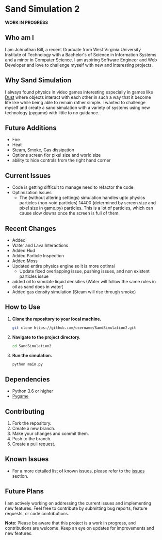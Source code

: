 # Sand Simulation 2

**WORK IN PROGRESS**
## Who am I
I am Johnathan Bill, a recent Graduate from West Virginia University Institute of Technology with a Bachelor's of Science in Information Systems and a minor in Computer Science. I am aspiring Software Engineer and Web Developer and love to challenge myself with new and interesting projects. 

## Why Sand Simulation
I always found physics in video games interesting especially in games like <a href="https://dan-ball.jp/en/javagame/dust/" target="_blank">Dust</a> where objects interact with each other in such a way that it become life like while being able to remain rather simple. I wanted to challenge myself and create a sand simulation with a variety of systems using new technology (pygame) with little to no guidance.


## Future Additions
- Fire
- Heat
- Steam, Smoke, Gas dissipation
- Options screen fior pixel size and world size
- ability to hide controls from the right hand corner
## Current Issues
- Code is getting difficult to manage need to refactor the code
- Optimization Issues
    - The (without altering settings) simulation handles upto physics particles (non-void particles) 14400 (determined by screen size and pixel size in game.py) particles. This is a lot of particles, which can cause slow downs once the screen is full of them.
## Recent Changes
- Added
- Water and Lava Interactions
- Added Hud
- Added Particle Inspection
- Added Moss
- Updated entire physics engine so it is more optimal
    - Update fixed overlapping issue, pushing issues, and non existent particles issue
- added oil to simulate liquid densities (Water will follow the same rules in oil as sand does in water)
- Added gas density simulation (Steam will rise through smoke)
## How to Use
1. **Clone the repository to your local machine.**
    ```bash
    git clone https://github.com/username/SandSimulation2.git
    ```

2. **Navigate to the project directory.**
    ```bash
    cd SandSimulation2
    ```

3. **Run the simulation.**
    ```bash
    python main.py
    ```

## Dependencies
- Python 3.6 or higher
- [Pygame](https://www.pygame.org/)

## Contributing
1. Fork the repository.
2. Create a new branch.
3. Make your changes and commit them.
4. Push to the branch.
5. Create a pull request.

## Known Issues
- For a more detailed list of known issues, please refer to the [issues](https://github.com/username/SandSimulation2/issues) section.

## Future Plans
I am actively working on addressing the current issues and implementing new features. Feel free to contribute by submitting bug reports, feature requests, or code contributions.


**Note:** Please be aware that this project is a work in progress, and contributions are welcome. Keep an eye on updates for improvements and new features.
